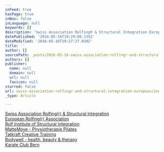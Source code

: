 ```yaml
---
inFeed: true
hasPage: true
inNav: false
inLanguage: null
keywords: []
description: 'Swiss Association Rolfing® & Structural Integration European Rolfing® Association Rolf Institute of Structural Integration MatteMove - Physiotherapie Pilates Tatkraft Creative Training Bodywell - health, beauty & therapy Karate Club Bern'
datePublished: '2016-05-16T19:29:08.135Z'
dateModified: '2016-05-16T19:27:27.030Z'
title: ''
author: []
sourcePath: _posts/2016-05-16-swiss-association-rolfingr-and-structural-integration-european.md
authors: []
publisher:
  name: null
  domain: null
  url: null
  favicon: null
starred: false
url: swiss-association-rolfingr-and-structural-integration-european/index.html
_type: Article

---
```

[Swiss Association Rolfing(r) & Structural Integration][0]  
[European Rolfing(r) Association][1]  
[Rolf Institute of Structural Integration][2]  
[MatteMove - Physiotherapie Pilates][3]  
[Tatkraft Creative Training][4]  
[Bodywell - health, beauty & therapy][5]  
[Karate Club Bern][6]

[0]: http://www.rolfing.ch/
[1]: http://www.rolfing.org/index.php?id=18&L=2
[2]: http://www.rolf.org/
[3]: http://www.mattemove.ch/
[4]: http://www.tatkraft-training.ch/index.php
[5]: http://www.body-well.ch/
[6]: http://www.karateclubbern.ch/kcb